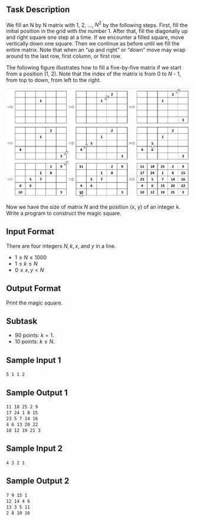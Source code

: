 <!-- Continuous 1 -->

## Task Description ##

We fill an N by N matrix with 1, 2, …, $N^2$ by the following steps.
First, fill the initial position in the grid with the number 1. 
After that, fill the diagonally up and right square one step at a time. 
If we encounter a filled square, move vertically down one square. 
Then we continue as before until we fill the entire matrix. 
Note that when an “up and right” or “down” move may wrap around to the last row, first column, or first row.

The following figure illustrates how to fill a five-by-five matrix if we start from a position (1, 2). 
Note that the index of the matrix is from 0 to $N$ - 1, from top to down, from left to the right.

![sample](10216.png)
 
Now we have the size of matrix $N$ and the position (x, y) of an integer k. Write a program to construct the magic square. 

## Input Format ##
There are four integers $N, k, x$, and $y$ in a line.
* $1 \leq N \leq 1000$
* $1 \leq k \leq N$
* $0 \leq x, y < N$


## Output Format ##
Print the magic square.

## Subtask ##
* 90 points: $k = 1$.
* 10 points: $k \leq N$.

## Sample Input 1 ##
```
5 1 1 2
```
## Sample Output 1 ##
```
11 18 25 2 9
17 24 1 8 15
23 5 7 14 16
4 6 13 20 22
10 12 19 21 3
```

## Sample Input 2 ##
```
4 3 2 1
```
## Sample Output 2 ##
```
7 9 15 1
12 14 4 6
13 3 5 11
2 8 10 16
```
 

